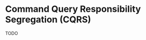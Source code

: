 # Command Query Responsibility Segregation (CQRS)

<!-- https://github.com/hardyscc/nestjs-cqrs-starter -->

TODO
